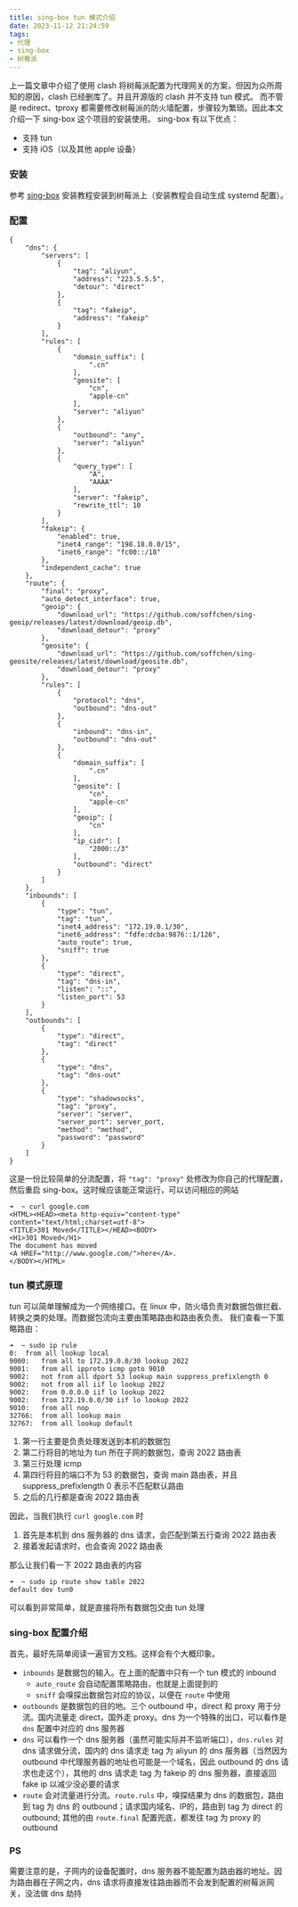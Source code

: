 ```yaml
---
title: sing-box tun 模式介绍
date: 2023-11-12 21:24:59
tags:
- 代理
- sing-box
- 树莓派
---
```


上一篇文章中介绍了使用 clash 将树莓派配置为代理网关的方案，但因为众所周知的原因，clash 已经删库了。并且开源版的 clash 并不支持 tun 模式。
而不管是 redirect、tproxy 都需要修改树莓派的防火墙配置，步骤较为繁琐。因此本文介绍一下 sing-box 这个项目的安装使用。
sing-box 有以下优点：
- 支持 tun
- 支持 iOS（以及其他 apple 设备）

### 安装
参考 [sing-box](https://sing-box.sagernet.org/examples/linux-server-installation/) 安装教程安装到树莓派上（安装教程会自动生成 systemd 配置）。

### 配置
```
{
    "dns": {
        "servers": [
            {
                "tag": "aliyun",
                "address": "223.5.5.5",
                "detour": "direct"
            },
            {
                "tag": "fakeip",
                "address": "fakeip"
            }
        ],
        "rules": [
            {
                "domain_suffix": [
                    ".cn"
                ],
                "geosite": [
                    "cn",
                    "apple-cn"
                ],
                "server": "aliyun"
            },
            {
                "outbound": "any",
                "server": "aliyun"
            },
            {
                "query_type": [
                    "A",
                    "AAAA"
                ],
                "server": "fakeip",
                "rewrite_ttl": 10
            }
        ],
        "fakeip": {
            "enabled": true,
            "inet4_range": "198.18.0.0/15",
            "inet6_range": "fc00::/18"
        },
        "independent_cache": true
    },
    "route": {
        "final": "proxy",
        "auto_detect_interface": true,
        "geoip": {
            "download_url": "https://github.com/soffchen/sing-geoip/releases/latest/download/geoip.db",
            "download_detour": "proxy"
        },
        "geosite": {
            "download_url": "https://github.com/soffchen/sing-geosite/releases/latest/download/geosite.db",
            "download_detour": "proxy"
        },
        "rules": [
            {
                "protocol": "dns",
                "outbound": "dns-out"
            },
            {
                "inbound": "dns-in",
                "outbound": "dns-out"
            },
            {
                "domain_suffix": [
                    ".cn"
                ],
                "geosite": [
                    "cn",
                    "apple-cn"
                ],
                "geoip": [
                    "cn"
                ],
                "ip_cidr": [
                    "2000::/3"
                ],
                "outbound": "direct"
            }
        ]
    },
    "inbounds": [
        {
            "type": "tun",
            "tag": "tun",
            "inet4_address": "172.19.0.1/30",
            "inet6_address": "fdfe:dcba:9876::1/126",
            "auto_route": true,
            "sniff": true
        },
        {
            "type": "direct",
            "tag": "dns-in",
            "listen": "::",
            "listen_port": 53
        }
    ],
    "outbounds": [
        {
            "type": "direct",
            "tag": "direct"
        },
        {
            "type": "dns",
            "tag": "dns-out"
        },
        {
            "type": "shadowsocks",
            "tag": "proxy",
            "server": "server",
            "server_port": server_port,
            "method": "method",
            "password": "password"
        }
    ]
}
```

这是一份比较简单的分流配置，将 `"tag": "proxy"` 处修改为你自己的代理配置，然后重启 sing-box。这时候应该能正常运行，可以访问相应的网站
```
➜  ~ curl google.com
<HTML><HEAD><meta http-equiv="content-type" content="text/html;charset=utf-8">
<TITLE>301 Moved</TITLE></HEAD><BODY>
<H1>301 Moved</H1>
The document has moved
<A HREF="http://www.google.com/">here</A>.
</BODY></HTML>
```

### tun 模式原理

tun 可以简单理解成为一个网络接口。在 linux 中，防火墙负责对数据包做拦截、转换之类的处理。而数据包流向主要由策略路由和路由表负责。
我们查看一下策略路由：

```
➜  ~ sudo ip rule
0:	from all lookup local
9000:	from all to 172.19.0.0/30 lookup 2022
9001:	from all ipproto icmp goto 9010
9002:	not from all dport 53 lookup main suppress_prefixlength 0
9002:	not from all iif lo lookup 2022
9002:	from 0.0.0.0 iif lo lookup 2022
9002:	from 172.19.0.0/30 iif lo lookup 2022
9010:	from all nop
32766:	from all lookup main
32767:	from all lookup default
```

1. 第一行主要是负责处理发送到本机的数据包
1. 第二行将目的地址为 tun 所在子网的数据包，查询 2022 路由表
1. 第三行处理 icmp
1. 第四行将目的端口不为 53 的数据包，查询 main 路由表，并且 suppress_prefixlength 0 表示不匹配默认路由
1. 之后的几行都是查询 2022 路由表

因此，当我们执行 `curl google.com` 时
1. 首先是本机到 dns 服务器的 dns 请求，会匹配到第五行查询 2022 路由表
1. 接着发起请求时，也会查询 2022 路由表

那么让我们看一下 2022 路由表的内容

```
➜  ~ sudo ip route show table 2022
default dev tun0
```

可以看到非常简单，就是直接将所有数据包交由 tun 处理

### sing-box 配置介绍

首先，最好先简单阅读一遍官方文档。这样会有个大概印象。

- `inbounds` 是数据包的输入。在上面的配置中只有一个 tun 模式的 inbound
    - `auto_route` 会自动配置策略路由，也就是上面提到的
    - `sniff` 会嗅探出数据包对应的协议，以便在 `route` 中使用
- `outbounds` 是数据包的目的地。三个 outbound 中，direct 和 proxy 用于分流。国内流量走 direct，国外走 proxy。dns 为一个特殊的出口，可以看作是 `dns` 配置中对应的 dns 服务器
- `dns` 可以看作一个 dns 服务器（虽然可能实际并不监听端口），`dns.rules` 对 dns 请求做分流，国内的 dns 请求走 tag 为 aliyun 的 dns 服务器（当然因为 outbound 中代理服务器的地址也可能是一个域名，因此 outbound 的 dns 请求也走这个），其他的 dns 请求走 tag 为 fakeip 的 dns 服务器，直接返回 fake ip 以减少没必要的请求
- `route` 会对流量进行分流。`route.ruls` 中，嗅探结果为 dns 的数据包，路由到 tag 为 dns 的 outbound；请求国内域名、IP的，路由到 tag 为 direct 的 outbound; 其他的由 `route.final` 配置兜底，都发往 tag 为 proxy 的 outbound


### PS
需要注意的是，子网内的设备配置时，dns 服务器不能配置为路由器的地址。因为路由器在子网之内，dns 请求将直接发往路由器而不会发到配置的树莓派网关，没法做 dns 劫持
